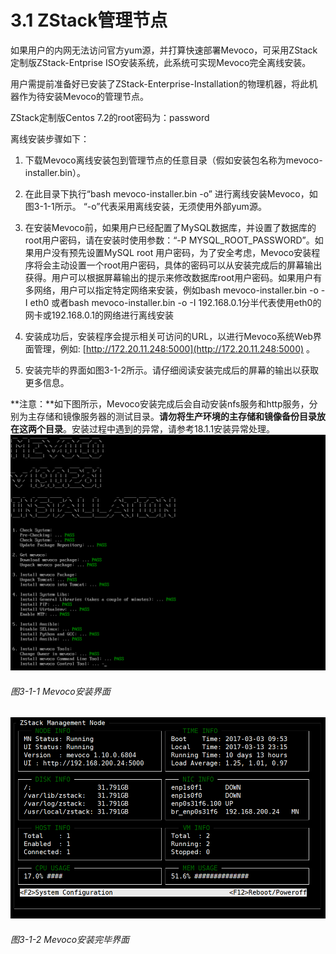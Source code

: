 # 3.1 ZStack管理节点

如果用户的内网无法访问官方yum源，并打算快速部署Mevoco，可采用ZStack定制版ZStack-Entprise ISO安装系统，此系统可实现Mevoco完全离线安装。

用户需提前准备好已安装了ZStack-Enterprise-Installation的物理机器，将此机器作为待安装Mevoco的管理节点。

ZStack定制版Centos 7.2的root密码为：password

离线安装步骤如下：

1. 下载Mevoco离线安装包到管理节点的任意目录（假如安装包名称为mevoco-installer.bin）。

2. 在此目录下执行“bash mevoco-installer.bin -o” 进行离线安装Mevoco，如图3-1-1所示。 “-o”代表采用离线安装，无须使用外部yum源。

3. 在安装Mevoco前，如果用户已经配置了MySQL数据库，并设置了数据库的root用户密码，请在安装时使用参数：“-P MYSQL\_ROOT\_PASSWORD”。如果用户没有预先设置MySQL root 用户密码，为了安全考虑，Mevoco安装程序将会主动设置一个root用户密码，具体的密码可以从安装完成后的屏幕输出获得。用户可以根据屏幕输出的提示来修改数据库root用户密码。如果用户有多网络，用户可以指定特定网络来安装，例如bash mevoco-installer.bin -o -I eth0 或者bash mevoco-installer.bin -o -I 192.168.0.1分半代表使用eth0的网卡或192.168.0.1的网络进行离线安装

4. 安装成功后，安装程序会提示相关可访问的URL，以进行Mevoco系统Web界面管理，例如: [http://172.20.11.248:5000](http://172.20.11.248:5000) 。

5. 安装完毕的界面如图3-1-2所示。请仔细阅读安装完成后的屏幕的输出以获取更多信息。

**注意：**如下图所示，Mevoco安装完成后会自动安装nfs服务和http服务，分别为主存储和镜像服务器的测试目录。**请勿将生产环境的主存储和镜像备份目录放在这两个目录**。安装过程中遇到的异常，请参考18.1.1安装异常处理。  
![png](../images/3-1-1.png "图3-1-1  Mevoco安装界面")

###### 图3-1-1 Mevoco安装界面

![png](../images/3-1-2.png "图3-1-2  Mevoco安装完毕界面")

###### 图3-1-2 Mevoco安装完毕界面



